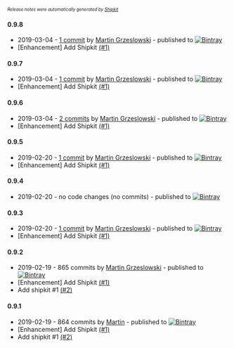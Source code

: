 <sup><sup>*Release notes were automatically generated by [Shipkit](http://shipkit.org/)*</sup></sup>

#### 0.9.8
 - 2019-03-04 - [1 commit](https://github.com/magx2/jSupla/compare/v0.9.7...v0.9.8) by [Martin Grzeslowski](https://github.com/magx2) - published to [![Bintray](https://img.shields.io/badge/Bintray-0.9.8-green.svg)](https://bintray.com/big-boy/bigboy/maven/0.9.8)
 - [Enhancement] Add Shipkit [(#1)](https://github.com/magx2/jSupla/issues/1)

#### 0.9.7
 - 2019-03-04 - [1 commit](https://github.com/magx2/jSupla/compare/v0.9.6...v0.9.7) by [Martin Grzeslowski](https://github.com/magx2) - published to [![Bintray](https://img.shields.io/badge/Bintray-0.9.7-green.svg)](https://bintray.com/big-boy/bigboy/maven/0.9.7)
 - [Enhancement] Add Shipkit [(#1)](https://github.com/magx2/jSupla/issues/1)

#### 0.9.6
 - 2019-03-04 - [2 commits](https://github.com/magx2/jSupla/compare/v0.9.5...v0.9.6) by [Martin Grzeslowski](https://github.com/magx2) - published to [![Bintray](https://img.shields.io/badge/Bintray-0.9.6-green.svg)](https://bintray.com/big-boy/bigboy/maven/0.9.6)
 - [Enhancement] Add Shipkit [(#1)](https://github.com/magx2/jSupla/issues/1)

#### 0.9.5
 - 2019-02-20 - [1 commit](https://github.com/magx2/jSupla/compare/v0.9.4...v0.9.5) by [Martin Grzeslowski](https://github.com/magx2) - published to [![Bintray](https://img.shields.io/badge/Bintray-0.9.5-green.svg)](https://bintray.com/big-boy/bigboy/maven/0.9.5)
 - [Enhancement] Add Shipkit [(#1)](https://github.com/magx2/jSupla/issues/1)

#### 0.9.4
 - 2019-02-20 - no code changes (no commits) - published to [![Bintray](https://img.shields.io/badge/Bintray-0.9.4-green.svg)](https://bintray.com/big-boy/bigboy/maven/0.9.4)

#### 0.9.3
 - 2019-02-20 - [1 commit](https://github.com/magx2/jSupla/compare/v0.9.2...v0.9.3) by [Martin Grzeslowski](https://github.com/magx2) - published to [![Bintray](https://img.shields.io/badge/Bintray-0.9.3-green.svg)](https://bintray.com/big-boy/bigboy/maven/0.9.3)
 - [Enhancement] Add Shipkit [(#1)](https://github.com/magx2/jSupla/issues/1)

#### 0.9.2
 - 2019-02-19 - 865 commits by [Martin Grzeslowski](https://github.com/magx2) - published to [![Bintray](https://img.shields.io/badge/Bintray-0.9.2-green.svg)](https://bintray.com/big-boy/bigboy/maven/0.9.2)
 - [Enhancement] Add Shipkit [(#1)](https://github.com/magx2/jSupla/issues/1)
 - Add shipkit #1 [(#2)](https://github.com/magx2/jSupla/pull/2)

#### 0.9.1
 - 2019-02-19 - 864 commits by [Martin](https://github.com/magx2) - published to [![Bintray](https://img.shields.io/badge/Bintray-0.9.1-green.svg)](https://bintray.com/big-boy/bigboy/maven/0.9.1)
 - [Enhancement] Add Shipkit [(#1)](https://github.com/magx2/jSupla/issues/1)
 - Add shipkit #1 [(#2)](https://github.com/magx2/jSupla/pull/2)

